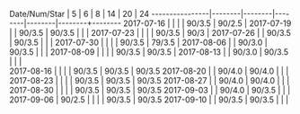 Date/Num/Star   |   5    |   6    |   8    |   14   |   20   |   24
----------------|--------|--------|--------|--------|--------+--------
2017-07-16      |        |        |        | 90/3.5 | 90/2.5 |
2017-07-19      |        | 90/3.5 | 90/3.5 |        |        |
2017-07-23      |        |        |        | 90/3.5 | 90/3   |
2017-07-26      |        | 90/3.5 | 90/3.5 |        |        |
2017-07-30      |        |        |        | 90/3.5 | 79/3.5 |
2017-08-06      |        | 90/3.0 | 90/3.5 |        |        |
2017-08-09      |        |        |        | 90/3.5 | 90/3.5 |
2017-08-13      |        | 90/3.0 | 90/3.5 |        |        |       
2017-08-16      |        |        |        | 90/3.5 | 90/3.5 | 90/3.5
2017-08-20      |        | 90/4.0 | 90/4.0 |        |        |       
2017-08-23      |        |        |        | 90/3.5 | 90/3.5 | 90/3.5
2017-08-27      |        | 90/4.0 | 90/4.0 |        |        |       
2017-08-30      |        |        |        | 90/3.5 | 90/3.5 | 90/3.5
2017-09-03      |        | 90/4.0 | 90/3.5 |        |        |       
2017-09-06      | 90/2.5 |        |        |        | 90/3.5 | 90/3.5
2017-09-10      |        | 90/3.5 | 90/3.5 |        |        |       
